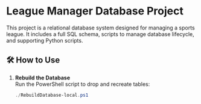 # League Manager Database Project

This project is a relational database system designed for managing a sports league. It includes a full SQL schema, scripts to manage database lifecycle, and supporting Python scripts.


## 🛠️ How to Use

1. **Rebuild the Database**  
   Run the PowerShell script to drop and recreate tables:
   ```powershell
   ./RebuildDatabase-local.ps1
